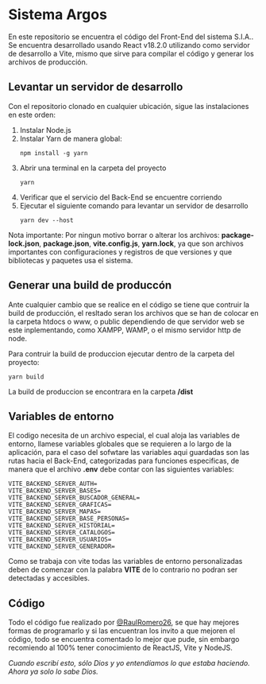 # Sistema Argos

En este repositorio se encuentra el código del Front-End del sistema S.I.A..
Se encuentra desarrollado usando React v18.2.0 utilizando como servidor de desarrollo a Vite, mismo que sirve para compilar el código y generar los archivos de producción.

##  Levantar un servidor de desarrollo

Con el repositorio clonado en cualquier ubicación, sigue las instalaciones en este orden:

1. Instalar Node.js
2. Instalar Yarn de manera global: 
    ```shell
    npm install -g yarn
    ```
3. Abrir una terminal en la carpeta del proyecto
    ```shell
    yarn    
    ```
4. Verificar que el servicio del Back-End se encuentre corriendo
5. Ejecutar el siguiente comando para levantar un servidor de desarrollo
    ```shell
    yarn dev --host
    ```
Nota importante: Por ningun motivo borrar o alterar los archivos:
**package-lock.json**,  **package.json**,  **vite.config.js**,
  **yarn.lock**, ya que son archivos importantes con configuraciones y registros de que versiones y que bibliotecas y paquetes usa el sistema.

## Generar una build de produccón

Ante cualquier cambio que se realice en el código se tiene que contruir la build de producción, el resltado seran los archivos que se han de colocar en la carpeta htdocs o www, o public dependiendo de que servidor web se este inplementando, como XAMPP, WAMP, o el mismo servidor http de node.

Para contruir la build de produccion ejecutar dentro de la carpeta del proyecto: 
```shell
yarn build
```
La build de produccion se encontrara en la carpeta **/dist**

## Variables de entorno

El codigo necesita de un archivo especial, el cual aloja las variables de entorno, llamese variables globales que se requieren a lo largo de la aplicación, para el caso del sofwtare las variables aqui guardadas son las rutas hacia el Back-End, categorizadas para funciones especificas, de manera que el archivo **.env** debe contar con las siguientes variables: 
```
VITE_BACKEND_SERVER_AUTH=
VITE_BACKEND_SERVER_BASES=
VITE_BACKEND_SERVER_BUSCADOR_GENERAL=
VITE_BACKEND_SERVER_GRAFICAS=
VITE_BACKEND_SERVER_MAPAS=
VITE_BACKEND_SERVER_BASE_PERSONAS=
VITE_BACKEND_SERVER_HISTORIAL=
VITE_BACKEND_SERVER_CATALOGOS=
VITE_BACKEND_SERVER_USUARIOS=
VITE_BACKEND_SERVER_GENERADOR=
```
Como se trabaja con vite todas las variables de entorno personalizadas deben de comenzar con  la palabra **VITE** de lo contrario no podran ser detectadas y accesibles.

## Código

Todo el código fue realizado por [@RaulRomero26](https://github.com/RaulRomero26), se que hay mejores formas de programarlo y si las encuentran los invito a que mejoren el código, todo se encuentra comentado lo mejor que pude, sin embargo recomiendo al 100% tener conocimiento de ReactJS, Vite y NodeJS.

*Cuando escribí esto, sólo Dios y yo entendíamos lo que estaba haciendo.*
*Ahora ya solo lo sabe Dios.*
